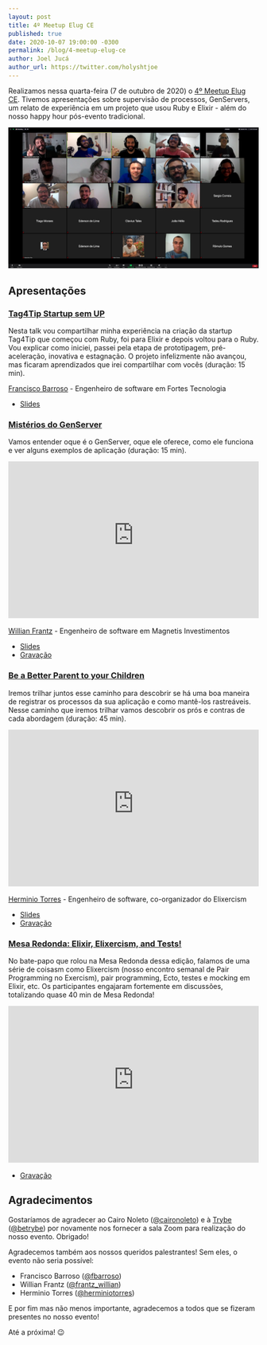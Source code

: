 ```yaml
---
layout: post
title: 4º Meetup Elug CE
published: true
date: 2020-10-07 19:00:00 -0300
permalink: /blog/4-meetup-elug-ce
author: Joel Jucá
author_url: https://twitter.com/holyshtjoe
---
```


Realizamos nessa quarta-feira (7 de outubro de 2020) o [4º Meetup Elug CE](https://www.eventbrite.com/e/4o-meetup-elug-ce-tickets-120297730751). Tivemos apresentações sobre supervisão de processos, GenServers, um relato de experiência em um projeto que usou Ruby e Elixir - além do nosso happy hour pós-evento tradicional.

![4º Meetup Elug CE: Foto Oficial](/media/4-meetup-elug-ce-photo.png "4º Meetup Elug CE: Foto Oficial")

## Apresentações

### [Tag4Tip Startup sem UP](https://speakerdeck.com/barroso/startup-sem-up)

Nesta talk vou compartilhar minha experiência na criação da startup Tag4Tip que começou com Ruby, foi para Elixir e depois voltou para o Ruby. Vou explicar como iniciei, passei pela etapa de prototipagem, pré-aceleração, inovativa e estagnação. O projeto infelizmente não avançou, mas ficaram aprendizados que irei compartilhar com vocês (duração: 15 min).

[Francisco Barroso](https://www.barroso.dev) - Engenheiro de software em Fortes Tecnologia

- [Slides](https://speakerdeck.com/barroso/startup-sem-up)

### [Mistérios do GenServer](https://speakerdeck.com/wlsf/misterios-do-genserver)

Vamos entender oque é o GenServer, oque ele oferece, como ele funciona e ver alguns exemplos de aplicação (duração: 15 min).

<p style="text-align:center">
  <iframe src="https://www.youtube-nocookie.com/embed/wU4FH5f1v4Q" frameborder="0" allow="accelerometer; autoplay; clipboard-write; encrypted-media; gyroscope; picture-in-picture" allowfullscreen style="max-width:560px;height:315px;width:100%"></iframe>
</p>

[Willian Frantz](https://www.linkedin.com/in/willianfrantz) - Engenheiro de software em Magnetis Investimentos

- [Slides](https://speakerdeck.com/wlsf/misterios-do-genserver)
- [Gravação](https://www.youtube.com/watch?v=wU4FH5f1v4Q)

### [Be a Better Parent to your Children](https://github.com/herminiotorres/speakerdeck/blob/master/2020-10-08-fortaleza-meetup/be-a-better-parent-to-your-children.pdf)

Iremos trilhar juntos esse caminho para descobrir se há uma boa maneira de registrar os processos da sua aplicação e como mantê-los rastreáveis. Nesse caminho que iremos trilhar vamos descobrir os prós e contras de cada abordagem (duração: 45 min).

<p style="text-align:center">
  <iframe src="https://www.youtube-nocookie.com/embed/aXq8HtEirH8" frameborder="0" allow="accelerometer; autoplay; clipboard-write; encrypted-media; gyroscope; picture-in-picture" allowfullscreen style="max-width:560px;height:315px;width:100%"></iframe>
</p>

[Herminio Torres](https://github.com/herminiotorres) - Engenheiro de software, co-organizador do Elixercism

- [Slides](https://github.com/herminiotorres/speakerdeck/blob/master/2020-10-08-fortaleza-meetup/be-a-better-parent-to-your-children.pdf)
- [Gravação](https://www.youtube.com/watch?v=aXq8HtEirH8)

### [Mesa Redonda: Elixir, Elixercism, and Tests!](#)

No bate-papo que rolou na Mesa Redonda dessa edição, falamos de uma série de coisasm como Elixercism (nosso encontro semanal de Pair Programming no Exercism), pair programming, Ecto, testes e mocking em Elixir, etc. Os participantes engajaram fortemente em discussões, totalizando quase 40 min de Mesa Redonda!

<p style="text-align:center">
  <iframe src="https://www.youtube-nocookie.com/embed/WBIxO2GixN4" frameborder="0" allow="accelerometer; autoplay; clipboard-write; encrypted-media; gyroscope; picture-in-picture" allowfullscreen style="max-width:560px;height:315px;width:100%"></iframe>
</p>

- [Gravação](https://www.youtube.com/watch?v=WBIxO2GixN4)

## Agradecimentos

Gostaríamos de agradecer ao Cairo Noleto ([@caironoleto](https://twitter.com/caironoleto)) e à [Trybe](https://www.betrybe.com) ([@betrybe](https://twitter.com/betrybe)) por novamente nos fornecer a sala Zoom para realização do nosso evento. Obrigado!

Agradecemos também aos nossos queridos palestrantes! Sem eles, o evento não seria possível:

- Francisco Barroso ([@fbarroso](https://twitter.com/fbarroso))
- Willian Frantz ([@frantz_willian](https://twitter.com/frantz_willian))
- Herminio Torres ([@herminiotorres](https://twitter.com/herminiotorres))

E por fim mas não menos importante, agradecemos a todos que se fizeram presentes no nosso evento!

Até a próxima! 😉
